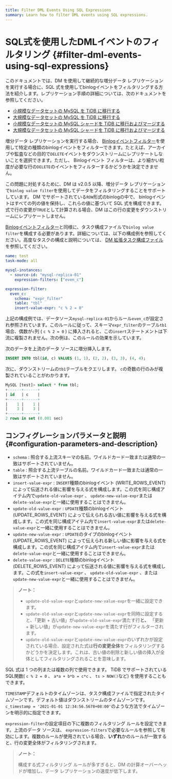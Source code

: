 ```yaml
---
title: Filter DML Events Using SQL Expressions
summary: Learn how to filter DML events using SQL expressions.
---
```


# SQL式を使用したDMLイベントのフィルタリング {#filter-dml-events-using-sql-expressions}

このドキュメントでは、DM を使用して継続的な増分データ レプリケーションを実行する場合に、SQL 式を使用してbinlogイベントをフィルタリングする方法を紹介します。レプリケーション手順の詳細については、次のドキュメントを参照してください。

-   [小規模なデータセットの MySQL を TiDB に移行する](/migrate-small-mysql-to-tidb.md)
-   [大規模なデータセットの MySQL を TiDB に移行する](/migrate-large-mysql-to-tidb.md)
-   [小規模なデータセットの MySQL シャードを TiDB に移行およびマージする](/migrate-small-mysql-shards-to-tidb.md)
-   [大規模なデータセットの MySQL シャードを TiDB に移行およびマージする](/migrate-large-mysql-shards-to-tidb.md)

増分データ レプリケーションを実行する場合、 [Binlogイベントフィルター](/filter-binlog-event.md)を使用して特定の種類のbinlogイベントをフィルターできます。たとえば、アーカイブや監査などの目的で`DELETE`イベントをダウンストリームにレプリケートしないことを選択できます。ただし、 Binlogイベント フィルターは、より細かい粒度が必要な行の`DELETE`のイベントをフィルターするかどうかを決定できません。

この問題に対処するために、DM は v2.0.5 以降、増分データ レプリケーションで`binlog value filter`を使用してデータをフィルタリングすることをサポートしています。 DM でサポートされている`ROW`形式のbinlogの中で、 binlogイベントはすべての列の値を保持し、これらの値に基づいて SQL 式を構成できます。式で行の変更が`TRUE`として計算される場合、DM はこの行の変更をダウンストリームにレプリケートしません。

[Binlogイベントフィルター](/filter-binlog-event.md)と同様に、タスク構成ファイルで`binlog value filter`を構成する必要があります。詳細については、以下の構成例を参照してください。高度なタスクの構成と説明については、 [DM 拡張タスク構成ファイル](/dm/task-configuration-file-full.md#task-configuration-file-template-advanced)を参照してください。

```yaml
name: test
task-mode: all

mysql-instances:
  - source-id: "mysql-replica-01"
    expression-filters: ["even_c"]

expression-filter:
  even_c:
    schema: "expr_filter"
    table: "tbl"
    insert-value-expr: "c % 2 = 0"
```

上記の構成例では、データソース`mysql-replica-01`からルール`even_c`が設定され参照されています。このルールに従って、スキーマ`expr_filter`のテーブル`tb1`場合、偶数が`c`列 ( `c % 2 = 0` ) に挿入されると、この`insert`ステートメントは下流に複製されません。次の例は、このルールの効果を示しています。

次のデータを上流のデータ ソースに増分挿入します。

```sql
INSERT INTO tbl(id, c) VALUES (1, 1), (2, 2), (3, 3), (4, 4);
```

次に、ダウンストリームの`tb1`テーブルをクエリします。 `c`の奇数の行のみが複製されていることがわかります。

```sql
MySQL [test]> select * from tbl;
+------+------+
| id   | c    |
+------+------+
|    1 |    1 |
|    3 |    3 |
+------+------+
2 rows in set (0.001 sec)
```

## コンフィグレーションパラメータと説明 {#configuration-parameters-and-description}

-   `schema` : 照合する上流スキーマの名前。ワイルドカード一致または通常の一致はサポートされていません。
-   `table` : 照合する上流テーブルの名前。ワイルドカード一致または通常の一致はサポートされていません。
-   `insert-value-expr` : `INSERT`種類のbinlogイベント (WRITE_ROWS_EVENT) によって伝送される値に影響を与える式を構成します。この式を同じ構成アイテム内で`update-old-value-expr` 、 `update-new-value-expr`または`delete-value-expr`と一緒に使用することはできません。
-   `update-old-value-expr` : `UPDATE`種類のbinlogイベント (UPDATE_ROWS_EVENT) によって伝えられる古い値に影響を与える式を構成します。この式を同じ構成アイテム内で`insert-value-expr`または`delete-value-expr`と一緒に使用することはできません。
-   `update-new-value-expr` : `UPDATE`のタイプのbinlogイベント (UPDATE_ROWS_EVENT) によって伝えられる新しい値に影響を与える式を構成します。この式を同じ構成アイテム内で`insert-value-expr`または`delete-value-expr`と一緒に使用することはできません。
-   `delete-value-expr` : `DELETE`種類のbinlogイベント (DELETE_ROWS_EVENT) によって伝送される値に影響を与える式を構成します。この式を`insert-value-expr` 、 `update-old-value-expr` 、または`update-new-value-expr`と一緒に使用することはできません。

> **ノート：**
>
> -   `update-old-value-expr`と`update-new-value-expr`を一緒に設定できます。
> -   `update-old-value-expr`と`update-new-value-expr`を同時に設定すると、「更新 + 古い値」が`update-old-value-expr`満たす行**と、** 「更新 + 新しい値」が`update-new-value-expr`を満たす行がフィルターされます。
> -   `update-old-value-expr`と`update-new-value-expr`のいずれかが設定されている場合、設定された式は**行の変更全体**をフィルタリングするかどうかを決定します。これは、古い値の削除と新しい値の挿入が全体としてフィルタリングされることを意味します。

SQL 式は 1 つの列または複数の列で使用できます。 TiDB でサポートされている SQL関数( `c % 2 = 0` 、 `a*a + b*b = c*c` 、 `ts > NOW()`など) を使用することもできます。

`TIMESTAMP`デフォルトのタイムゾーンは、タスク構成ファイルで指定されたタイムゾーンです。デフォルト値はダウンストリームのタイムゾーンです。 `c_timestamp = '2021-01-01 12:34:56.5678+08:00'`のような方法でタイムゾーンを明示的に指定できます。

`expression-filter`の設定項目の下に複数のフィルタリング ルールを設定できます。上流のデータ ソースは、 `expression-filters`で必要なルールを参照して有効にします。複数のルールが使用されている場合、**いずれ**かのルールが一致すると、行の変更全体がフィルタリングされます。

> **ノート：**
>
> 構成する式フィルタリング ルールが多すぎると、DM の計算オーバーヘッドが増加し、データ レプリケーションの速度が低下します。
